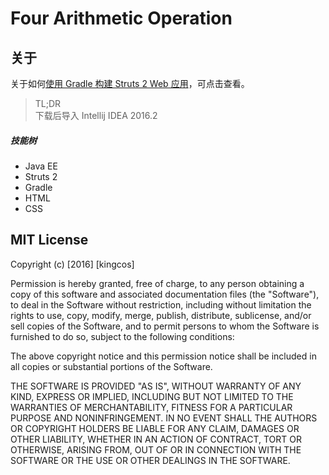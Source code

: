 # Four Arithmetic Operation

## 关于

关于如何[使用 Gradle 构建 Struts 2 Web 应用](https://maimieng.com/2016/21/)，可点击查看。

> TL;DR
> <br>
> 下载后导入 Intellij IDEA 2016.2

##### 技能树

- Java EE
- Struts 2
- Gradle
- HTML
- CSS

## MIT License

Copyright (c) [2016] [kingcos]

Permission is hereby granted, free of charge, to any person obtaining a copy
of this software and associated documentation files (the "Software"), to deal
in the Software without restriction, including without limitation the rights
to use, copy, modify, merge, publish, distribute, sublicense, and/or sell
copies of the Software, and to permit persons to whom the Software is
furnished to do so, subject to the following conditions:

The above copyright notice and this permission notice shall be included in all
copies or substantial portions of the Software.

THE SOFTWARE IS PROVIDED "AS IS", WITHOUT WARRANTY OF ANY KIND, EXPRESS OR
IMPLIED, INCLUDING BUT NOT LIMITED TO THE WARRANTIES OF MERCHANTABILITY,
FITNESS FOR A PARTICULAR PURPOSE AND NONINFRINGEMENT. IN NO EVENT SHALL THE
AUTHORS OR COPYRIGHT HOLDERS BE LIABLE FOR ANY CLAIM, DAMAGES OR OTHER
LIABILITY, WHETHER IN AN ACTION OF CONTRACT, TORT OR OTHERWISE, ARISING FROM,
OUT OF OR IN CONNECTION WITH THE SOFTWARE OR THE USE OR OTHER DEALINGS IN THE
SOFTWARE.
